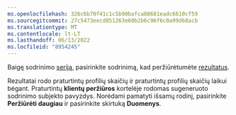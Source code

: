 ```yaml
---
ms.openlocfilehash: 326c6b70f41c1c5b90bafca88681eadc6610cf59
ms.sourcegitcommit: 27c5473eecd851263e60b2b6c96f6c0a99d68acb
ms.translationtype: MT
ms.contentlocale: lt-LT
ms.lasthandoff: 06/13/2022
ms.locfileid: "8954245"
---
```

Baigę sodrinimo [seriją](../enrichment-hub.md#run-or-refresh-enrichments), pasirinkite sodrinimą, kad peržiūrėtumėte [rezultatus](../enrichment-hub.md#enrichment-results). 

Rezultatai rodo praturtintų profilių skaičių ir praturtintų profilių skaičių laikui bėgant. Praturtintų **klientų peržiūros** kortelėje rodomas sugeneruoto sodrinimo subjekto pavyzdys. Norėdami pamatyti išsamų rodinį, pasirinkite **Peržiūrėti daugiau** ir pasirinkite skirtuką **Duomenys**.
